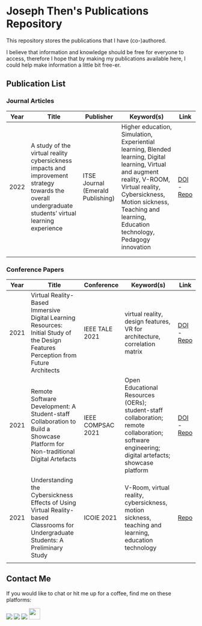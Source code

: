 # Joseph Then's Publications Repository
This repository stores the publications that I have (co-)authored.

I believe that information and knowledge should be free for everyone to access, therefore I hope that by making my publications available here, I could help make information a little bit free-er.

## Publication List
### Journal Articles
| Year | Title | Publisher | Keyword(s) | Link |
|------|-------|-----------|------------|------|
| 2022 | A study of the virtual reality cybersickness impacts and improvement strategy towards the overall undergraduate students’ virtual learning experience | ITSE Journal (Emerald Publishing) | Higher education, Simulation, Experiential learning, Blended learning, Digital learning, Virtual and augment reality, V-ROOM, Virtual reality, Cybersickness, Motion sickness, Teaching and learning, Education technology, Pedagogy innovation | [DOI](https://doi.org/10.1108/ITSE-10-2021-0193) - [Repo](https://github.com/josephthen3320/publication-repo/blob/9fefe05d8923d299f98dda91eaa8470f478c3dee/Journal%20Articles/10-1108_ITSE-10-2021-0193.pdf)|
|  |  |  |  |  |
|  |  |  |  |  |

### Conference Papers
| Year | Title | Conference | Keyword(s) | Link |
|------|-------|------------|------------|------|
| 2021 | Virtual Reality-Based Immersive Digital Learning Resources: Initial Study of the Design Features Perception from Future Architects | IEEE TALE 2021 | virtual reality, design features, VR for architecture, correlation matrix | [DOI](https://doi.org/10.1109/TALE52509.2021.9678682) - [Repo](https://github.com/josephthen3320/publication-repo/blob/92428dedfb621ab51858258ef895d6ff2b3322f6/Conference%20Papers/TALE2021_VR-Based%20Immersive%20Digital%20Learning%20Resources%20-%20Initial%20Study%20of%20the%20Design%20Features%20Perception%20from%20Future%20Architects.pdf) |
| 2021 | Remote Software Development: A Student-staff Collaboration to Build a Showcase Platform for Non-traditional Digital Artefacts | IEEE COMPSAC 2021 | Open Educational Resources (OERs); student-staff collaboration; remote collaboration; software engineering; digital artefacts; showcase platform | [DOI](https://doi.org/10.1109/COMPSAC51774.2021.00154) - [Repo](https://github.com/josephthen3320/publication-repo/blob/68ace192db761870f778f00dabfa8d76e513397d/Conference%20Papers/COMPSAC2021_Remote%20Software%20Development%20-%20A%20Student-staff%20Collaboration%20to%20Build%20a%20Showcase%20Platform%20for%20Non-traditional%20Digital%20Artefacts.pdf) |
| 2021 | Understanding the Cybersickness Effects of Using Virtual Reality-based Classrooms for Undergraduate Students: A Preliminary Study | ICOIE 2021 | V-Room, virtual reality, cybersickness, motion sickness, teaching and learning, education technology | [Repo](https://github.com/josephthen3320/publication-repo/blob/68ace192db761870f778f00dabfa8d76e513397d/Conference%20Papers/ICOIE2021_Understanding%20the%20Cybersickness%20Effects%20of%20Using%20VR-based%20Classrooms%20for%20UG%20Students%20-%20A%20Preliminary%20Study.pdf) |
|  |  |  |  |  |

## Contact Me
If you would like to chat or hit me up for a coffee, find me on these platforms:

<a href="mailto:josephthenara@outlook.com"><img src="https://img.shields.io/badge/Microsoft_Outlook-0078D4?style=for-the-badge&logo=microsoft-outlook&logoColor=white"></a>
<a href="https://www.linkedin.com/in/josephthenara"><img src="https://img.shields.io/badge/LinkedIn-0077B5?style=for-the-badge&logo=linkedin&logoColor=white"></a>
<a href="https://instagram.com/josephthen3320"><img src="https://img.shields.io/badge/Instagram-E4405F?style=for-the-badge&logo=instagram&logoColor=white"></a>
<a href="https://orcid.org/0000-0002-7584-0245"><img src="https://upload.wikimedia.org/wikipedia/commons/0/06/ORCID_iD.svg" width="30px"></a>
